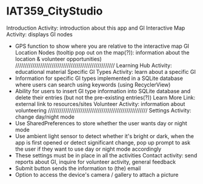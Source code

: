 # IAT359_CityStudio

Introduction Activity: introduction about this app and GI
Interactive Map Activity: displays GI nodes
  - GPS function to show where you are relative to the interactive map
GI Location Nodes (tooltip pop out on the map(?)): information about the location & volunteer opportunities)
////////////////////////////////////////////////////
Learning Hub Activity: educational material
Specific GI Types Activity: learn about a specific GI
  - Information for specific GI types implemented in a SQLite database where users can search using keywords (using RecyclerView)
  - Ability for users to insert GI type information into SQLite database and delete their entries (but not the pre-existing entries(?))
Learn More Link: external link to resources/sites
Volunteer Activity: information about volunteering
////////////////////////////////////////////////////
Settings Activity: change day/night mode
  - Use SharedPreferences to store whether the user wants day or night mode
  - Use ambient light sensor to detect whether it's bright or dark, when the app is first opened or detect significant change, pop up prompt to ask the user if they want to use day or night mode accordingly 
  - These settings must be in place in all the activities
Contact activity: send reports about GI, inquire for volunteer activity, general feedback
  - Submit button sends the information to (the) email
  - Option to access the device's camera / gallery to attach a picture
